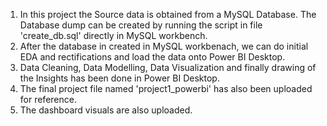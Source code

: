 1. In this project the Source data is obtained from a MySQL Database. The Database dump can be created by running the script in file 'create_db.sql' directly in MySQL workbench.<br>
2. After the database in created in MySQL workbenach, we can do initial EDA and rectifications and load the data onto Power BI Desktop.<br>
3. Data Cleaning, Data Modelling, Data Visualization and finally drawing of the Insights has been done in Power BI Desktop.<br>
4. The final project file named 'project1_powerbi' has also been uploaded for reference.<br>
5. The dashboard visuals are also uploaded.<br>
